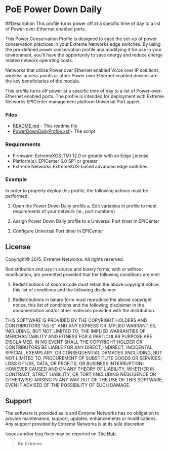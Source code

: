 # PoE Power Down Daily

##Description
This profile turns power off at a specific time of day to a list of
Power-over-Ethernet enabled ports.

This Power Conservation Profile is designed to ease the set-up of power
conservation practices in your Extreme Networks edge switches. By using the
pre-defined power conservation profile and modifying it for use in your
environment, you'll have the opportunity to save energy and reduce energy
related network operating costs.

Networks that utilize Power over Ethernet enabled Voice over IP solutions,
wireless access points or other Power over Ethernet enabled devices are the
key beneficiaries of the module.

This profile turns off power at a specific time of day to a list of
Power-over-Ethernet enabled ports.  The profile is intended for deployment
with Extreme Networks EPICenter management platform Universal Port applet.


### Files
* [README.md](README.md) - This readme file
* [PowerDownDailyProfile.xsf](PowerDownDailyProfile.xsf)       - The script


### Requirements
* Firmware: ExtremeXOS(TM) 12.0 or greater with an Edge License
* Platform(s): EPICenter 6.0 SP1 or greater
* Extreme Networks ExtremeXOS-based advanced edge switches


### Example
In order to properly deploy this profile, the following actions must be
performed:

1.  Open the Power Down Daily profile
    a. Edit variables in profile to meet requirements of your
       network (ie., port numbers)

2.  Assign Power Down Daily profile to a Universal Port timer in EPICenter

3.  Configure Universal Port timer in EPICenter


## License
Copyright© 2015, Extreme Networks.  All rights reserved.

Redistribution and use in source and binary forms, with or without modification,
are permitted provided that the following conditions are met:

1. Redistributions of source code must retain the above copyright notice, this
list of conditions and the following disclaimer.

2. Redistributions in binary form must reproduce the above copyright notice,
this list of conditions and the following disclaimer in the documentation
and/or other materials provided with the distribution.

THIS SOFTWARE IS PROVIDED BY THE COPYRIGHT HOLDERS AND CONTRIBUTORS "AS IS" AND
ANY EXPRESS OR IMPLIED WARRANTIES, INCLUDING, BUT NOT LIMITED TO, THE IMPLIED
WARRANTIES OF MERCHANTABILITY AND FITNESS FOR A PARTICULAR PURPOSE ARE
DISCLAIMED. IN NO EVENT SHALL THE COPYRIGHT HOLDER OR CONTRIBUTORS BE LIABLE
FOR ANY DIRECT, INDIRECT, INCIDENTAL, SPECIAL, EXEMPLARY, OR CONSEQUENTIAL
DAMAGES (INCLUDING, BUT NOT LIMITED TO, PROCUREMENT OF SUBSTITUTE GOODS OR
SERVICES; LOSS OF USE, DATA, OR PROFITS; OR BUSINESS INTERRUPTION) HOWEVER
CAUSED AND ON ANY THEORY OF LIABILITY, WHETHER IN CONTRACT, STRICT LIABILITY,
OR TORT (INCLUDING NEGLIGENCE OR OTHERWISE) ARISING IN ANY WAY OUT OF THE USE
OF THIS SOFTWARE, EVEN IF ADVISED OF THE POSSIBILITY OF SUCH DAMAGE.

## Support
The software is provided as is and Extreme Networks has no obligation to provide
maintenance, support, updates, enhancements or modifications.
Any support provided by Extreme Networks is at its sole discretion.

Issues and/or bug fixes may be reported on [The Hub](https://community.extremenetworks.com/).

>Be Extreme